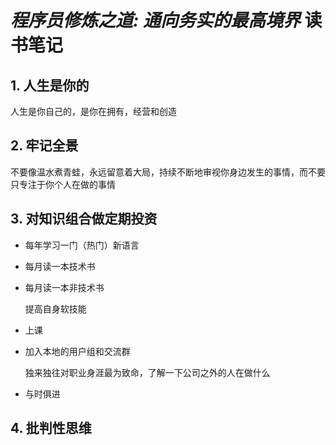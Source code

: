 # *程序员修炼之道: 通向务实的最高境界* 读书笔记



## 1. 人生是你的

人生是你自己的，是你在拥有，经营和创造



## 2. 牢记全景

不要像温水煮青蛙，永远留意着大局，持续不断地审视你身边发生的事情，而不要只专注于你个人在做的事情



## 3. 对知识组合做定期投资

- 每年学习一门（热门）新语言

- 每月读一本技术书

- 每月读一本非技术书

  提高自身软技能

- 上课

- 加入本地的用户组和交流群

  独来独往对职业身涯最为致命，了解一下公司之外的人在做什么

- 与时俱进



## 4. 批判性思维



